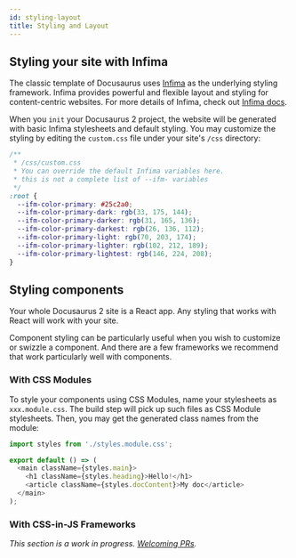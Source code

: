 ```yaml
---
id: styling-layout
title: Styling and Layout
---
```


## Styling your site with Infima

The classic template of Docusaurus uses [Infima](https://infima-dev.netlify.com/) as the underlying styling framework. Infima provides powerful and flexible layout and styling for content-centric websites. For more details of Infima, check out [Infima docs](https://infima-dev.netlify.com/).

When you `init` your Docusaurus 2 project, the website will be generated with basic Infima stylesheets and default styling. You may customize the styling by editing the `custom.css` file under your site's `/css` directory:

```css
/**
 * /css/custom.css
 * You can override the default Infima variables here. 
 * this is not a complete list of --ifm- variables
 */
:root {
  --ifm-color-primary: #25c2a0;
  --ifm-color-primary-dark: rgb(33, 175, 144);
  --ifm-color-primary-darker: rgb(31, 165, 136);
  --ifm-color-primary-darkest: rgb(26, 136, 112);
  --ifm-color-primary-light: rgb(70, 203, 174);
  --ifm-color-primary-lighter: rgb(102, 212, 189);
  --ifm-color-primary-lightest: rgb(146, 224, 208);
}
```

<!-- TODO need more refinement here -->

## Styling components

Your whole Docusaurus 2 site is a React app. Any styling that works with React will work with your site.

Component styling can be particularly useful when you wish to customize or swizzle a component. And there are a few frameworks we recommend that work particularly well with components.

### With CSS Modules

To style your components using CSS Modules, name your stylesheets as `xxx.module.css`. The build step will pick up such files as CSS Module stylesheets. Then, you may get the generated class names from the module:

```js
import styles from './styles.module.css';

export default () => (
  <main className={styles.main}>
    <h1 className={styles.heading}>Hello!</h1>
    <article className={styles.docContent}>My doc</article>
  </main>
);
```

### With CSS-in-JS Frameworks

_This section is a work in progress. [Welcoming PRs](https://github.com/facebook/docusaurus/issues/1640)._
